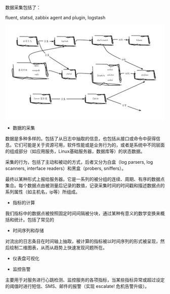 
数据采集包括了：

fluent, statsd, zabbix agent and plugin, logstash




![](media/14764146287786.jpg)



- 数据的采集

数据是多种多样的。包括了从日志中抽取的信息，也包括从接口或命令中获得信息。它们可能是关于资源可用，软件性能或是业务行为的，或者是系统中不同层面的组成部分（如应用服务，Linux基础服务器，数据库等）的状态数据。

采集的行为，包括了主动和被动的方式，后者又分为白盒（log parsers, log scanners, interface readers）和黑盒（probers, sniffers）。

最终以某种形式上报给服务器。它是一系列的被分组的连续、周期、有序的数据点集合。每个数据点由被测量后记录的数值，记录采集时间的时间戳和描述数据点的系列属性（如主机名，ip等）所组成。

- 指标的计算

我们指标中的数据点被按照固定时间间隔被分块，通过某种有意义的数学变换来概括和统计。包括了常见的

- 时间序列和存储

对流出的日志条目在时间轴上抽取，被计算的指标被以时间序列的形式被呈现，然后绘制二维图表，从而从趋势上快速发现问题所在。

- 仪表盘可视化


- 监控告警

主要用于对服务进行心跳检测、监控服务的各项指标，当某些指标异常或超过设定的阈值时进行短信、SMS、邮件的报警（实现 escalate! 危机告警升级）。


